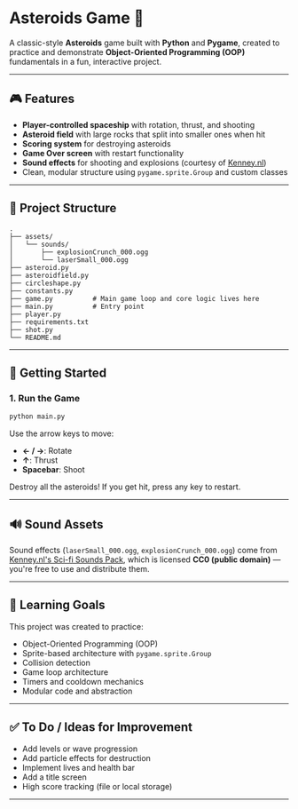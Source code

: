 # Asteroids Game 🚀

A classic-style **Asteroids** game built with **Python** and **Pygame**, created to practice and demonstrate **Object-Oriented Programming (OOP)** fundamentals in a fun, interactive project.

---

## 🎮 Features

- **Player-controlled spaceship** with rotation, thrust, and shooting
- **Asteroid field** with large rocks that split into smaller ones when hit
- **Scoring system** for destroying asteroids
- **Game Over screen** with restart functionality
- **Sound effects** for shooting and explosions (courtesy of [Kenney.nl](https://kenney.nl))
- Clean, modular structure using `pygame.sprite.Group` and custom classes

---

## 📁 Project Structure

```
.
├── assets/
│   └── sounds/
│       ├── explosionCrunch_000.ogg
│       └── laserSmall_000.ogg
├── asteroid.py
├── asteroidfield.py
├── circleshape.py
├── constants.py
├── game.py          # Main game loop and core logic lives here
├── main.py          # Entry point
├── player.py
├── requirements.txt
├── shot.py
└── README.md
```

---

## 🚀 Getting Started

### 1. Run the Game

```bash
python main.py
```

Use the arrow keys to move:
- **← / →**: Rotate
- **↑**: Thrust
- **Spacebar**: Shoot

Destroy all the asteroids! If you get hit, press any key to restart.

---

## 🔊 Sound Assets

Sound effects (`laserSmall_000.ogg`, `explosionCrunch_000.ogg`) come from [Kenney.nl's Sci-fi Sounds Pack](https://kenney.nl/assets/sci-fi-sounds), which is licensed **CC0 (public domain)** — you're free to use and distribute them.

---

## 🧠 Learning Goals

This project was created to practice:

- Object-Oriented Programming (OOP)
- Sprite-based architecture with `pygame.sprite.Group`
- Collision detection
- Game loop architecture
- Timers and cooldown mechanics
- Modular code and abstraction

---

## ✅ To Do / Ideas for Improvement

- Add levels or wave progression
- Add particle effects for destruction
- Implement lives and health bar
- Add a title screen
- High score tracking (file or local storage)

---